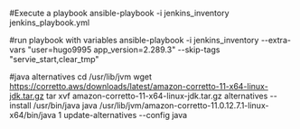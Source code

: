 #Execute a playbook
ansible-playbook -i jenkins_inventory jenkins_playbook.yml

#run playbook with variables
ansible-playbook -i jenkins_inventory --extra-vars "user=hugo9995 app_version=2.289.3" --skip-tags "servie_start,clear_tmp"

#java alternatives
cd /usr/lib/jvm
wget https://corretto.aws/downloads/latest/amazon-corretto-11-x64-linux-jdk.tar.gz
tar xvf amazon-corretto-11-x64-linux-jdk.tar.gz
alternatives --install /usr/bin/java java /usr/lib/jvm/amazon-corretto-11.0.12.7.1-linux-x64/bin/java 1
update-alternatives --config java
